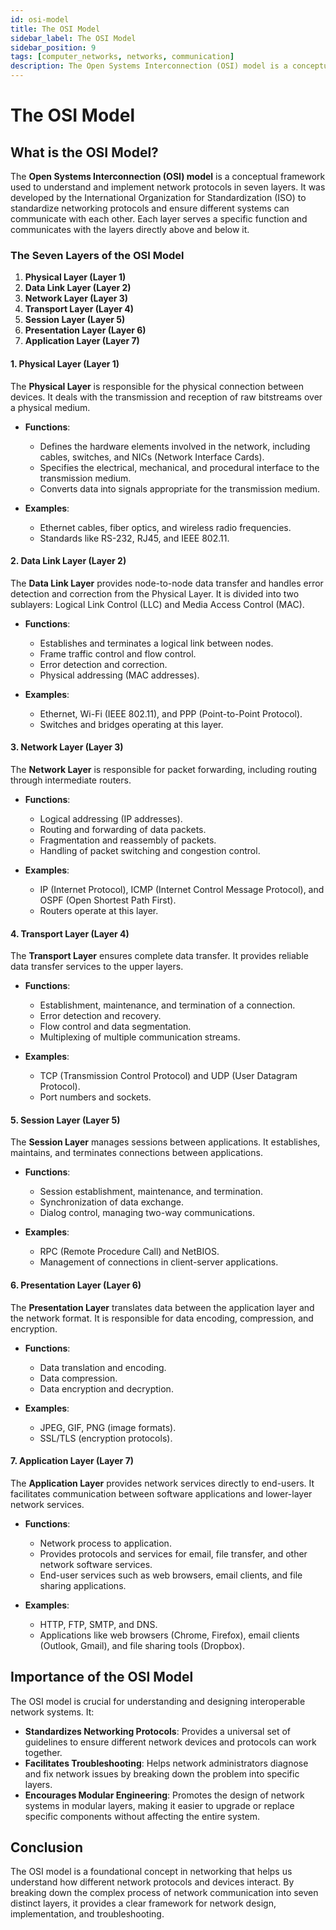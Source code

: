 ```yaml
---
id: osi-model
title: The OSI Model
sidebar_label: The OSI Model
sidebar_position: 9
tags: [computer_networks, networks, communication]
description: The Open Systems Interconnection (OSI) model is a conceptual framework used to understand and implement network protocols in seven layers.
---
```


# The OSI Model

## What is the OSI Model?

The **Open Systems Interconnection (OSI) model** is a conceptual framework used to understand and implement network protocols in seven layers. It was developed by the International Organization for Standardization (ISO) to standardize networking protocols and ensure different systems can communicate with each other. Each layer serves a specific function and communicates with the layers directly above and below it.

### The Seven Layers of the OSI Model

1. **Physical Layer (Layer 1)**
2. **Data Link Layer (Layer 2)**
3. **Network Layer (Layer 3)**
4. **Transport Layer (Layer 4)**
5. **Session Layer (Layer 5)**
6. **Presentation Layer (Layer 6)**
7. **Application Layer (Layer 7)**

#### 1. Physical Layer (Layer 1)

The **Physical Layer** is responsible for the physical connection between devices. It deals with the transmission and reception of raw bitstreams over a physical medium.

- **Functions**:
  - Defines the hardware elements involved in the network, including cables, switches, and NICs (Network Interface Cards).
  - Specifies the electrical, mechanical, and procedural interface to the transmission medium.
  - Converts data into signals appropriate for the transmission medium.
  
- **Examples**:
  - Ethernet cables, fiber optics, and wireless radio frequencies.
  - Standards like RS-232, RJ45, and IEEE 802.11.

#### 2. Data Link Layer (Layer 2)

The **Data Link Layer** provides node-to-node data transfer and handles error detection and correction from the Physical Layer. It is divided into two sublayers: Logical Link Control (LLC) and Media Access Control (MAC).

- **Functions**:
  - Establishes and terminates a logical link between nodes.
  - Frame traffic control and flow control.
  - Error detection and correction.
  - Physical addressing (MAC addresses).

- **Examples**:
  - Ethernet, Wi-Fi (IEEE 802.11), and PPP (Point-to-Point Protocol).
  - Switches and bridges operating at this layer.

#### 3. Network Layer (Layer 3)

The **Network Layer** is responsible for packet forwarding, including routing through intermediate routers.

- **Functions**:
  - Logical addressing (IP addresses).
  - Routing and forwarding of data packets.
  - Fragmentation and reassembly of packets.
  - Handling of packet switching and congestion control.

- **Examples**:
  - IP (Internet Protocol), ICMP (Internet Control Message Protocol), and OSPF (Open Shortest Path First).
  - Routers operate at this layer.

#### 4. Transport Layer (Layer 4)

The **Transport Layer** ensures complete data transfer. It provides reliable data transfer services to the upper layers.

- **Functions**:
  - Establishment, maintenance, and termination of a connection.
  - Error detection and recovery.
  - Flow control and data segmentation.
  - Multiplexing of multiple communication streams.

- **Examples**:
  - TCP (Transmission Control Protocol) and UDP (User Datagram Protocol).
  - Port numbers and sockets.

#### 5. Session Layer (Layer 5)

The **Session Layer** manages sessions between applications. It establishes, maintains, and terminates connections between applications.

- **Functions**:
  - Session establishment, maintenance, and termination.
  - Synchronization of data exchange.
  - Dialog control, managing two-way communications.

- **Examples**:
  - RPC (Remote Procedure Call) and NetBIOS.
  - Management of connections in client-server applications.

#### 6. Presentation Layer (Layer 6)

The **Presentation Layer** translates data between the application layer and the network format. It is responsible for data encoding, compression, and encryption.

- **Functions**:
  - Data translation and encoding.
  - Data compression.
  - Data encryption and decryption.

- **Examples**:
  - JPEG, GIF, PNG (image formats).
  - SSL/TLS (encryption protocols).

#### 7. Application Layer (Layer 7)

The **Application Layer** provides network services directly to end-users. It facilitates communication between software applications and lower-layer network services.

- **Functions**:
  - Network process to application.
  - Provides protocols and services for email, file transfer, and other network software services.
  - End-user services such as web browsers, email clients, and file sharing applications.

- **Examples**:
  - HTTP, FTP, SMTP, and DNS.
  - Applications like web browsers (Chrome, Firefox), email clients (Outlook, Gmail), and file sharing tools (Dropbox).

## Importance of the OSI Model

The OSI model is crucial for understanding and designing interoperable network systems. It:

- **Standardizes Networking Protocols**: Provides a universal set of guidelines to ensure different network devices and protocols can work together.
- **Facilitates Troubleshooting**: Helps network administrators diagnose and fix network issues by breaking down the problem into specific layers.
- **Encourages Modular Engineering**: Promotes the design of network systems in modular layers, making it easier to upgrade or replace specific components without affecting the entire system.

## Conclusion

The OSI model is a foundational concept in networking that helps us understand how different network protocols and devices interact. By breaking down the complex process of network communication into seven distinct layers, it provides a clear framework for network design, implementation, and troubleshooting.